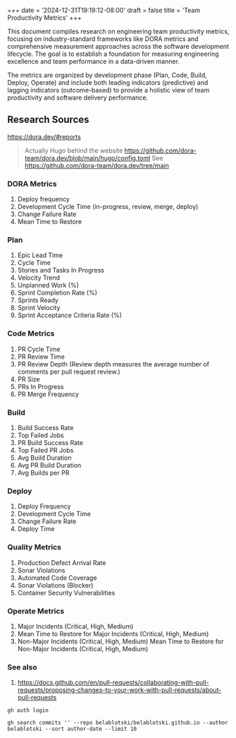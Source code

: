 +++
date = '2024-12-31T19:19:12-08:00'
draft = false
title = 'Team Productivity Metrics'
+++

This document compiles research on engineering team productivity metrics, focusing on industry-standard frameworks like DORA metrics and comprehensive measurement approaches across the software development lifecycle. The goal is to establish a foundation for measuring engineering excellence and team performance in a data-driven manner.

The metrics are organized by development phase (Plan, Code, Build, Deploy, Operate) and include both leading indicators (predictive) and lagging indicators (outcome-based) to provide a holistic view of team productivity and software delivery performance.

<!--more-->

## Research Sources

https://dora.dev/#reports

> Actually Hugo behind the website https://github.com/dora-team/dora.dev/blob/main/hugo/config.toml See https://github.com/dora-team/dora.dev/tree/main

### DORA Metrics
    
1. Deploy frequency
2. Development Cycle Time (in-progress, review, merge, deploy)
3. Change Failure Rate
4. Mean Time to Restore

### Plan
1. Epic Lead Time
2. Cycle Time
3. Stories and Tasks In Progress
4. Velocity Trend
5. Unplanned Work (%)
6. Sprint Completion Rate (%)
7. Sprints Ready
8. Sprint Velocity
9. Sprint Acceptance Criteria Rate (%)

### Code Metrics
1. PR Cycle Time
2. PR Review Time
3. PR Review Depth (Review depth measures the average number of comments per pull request review.)
4. PR Size
5. PRs In Progress
6. PR Merge Frequency

### Build
1. Build Success Rate
2. Top Failed Jobs
3. PR Build Success Rate
4. Top Failed PR Jobs
5. Avg Build Duration
6. Avg PR Build Duration
7. Avg Builds per PR

### Deploy
1. Deploy Frequency
2. Development Cycle Time
3. Change Failure Rate
4. Deploy Time

### Quality Metrics
1. Production Defect Arrival Rate
2. Sonar Violations
3. Automated Code Coverage
4. Sonar Violations (Blocker)
5. Container Security Vulnerabilities

### Operate Metrics
1. Major Incidents (Critical, High, Medium)
2. Mean Time to Restore for Major Incidents (Critical, High, Medium)
3. Non-Major Incidents (Critical, High, Medium)
Mean Time to Restore for Non-Major Incidents (Critical, High, Medium)


### See also
1. https://docs.github.com/en/pull-requests/collaborating-with-pull-requests/proposing-changes-to-your-work-with-pull-requests/about-pull-requests


```
gh auth login

gh search commits '' --repo belablotski/belablotski.github.io --author belablotski --sort author-date --limit 10
```